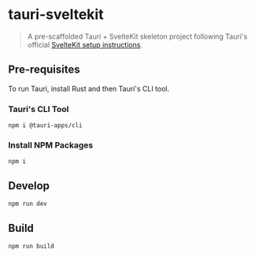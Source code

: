# tauri-sveltekit

> A pre-scaffolded Tauri + SvelteKit skeleton project following Tauri's official [SvelteKit setup instructions](https://tauri.app/v1/guides/getting-started/setup/sveltekit/).

## Pre-requisites
To run Tauri, install Rust and then Tauri's CLI tool.

### Tauri's CLI Tool
`npm i @tauri-apps/cli`

### Install NPM Packages
`npm i`

## Develop
`npm run dev`

## Build
`npm run build`